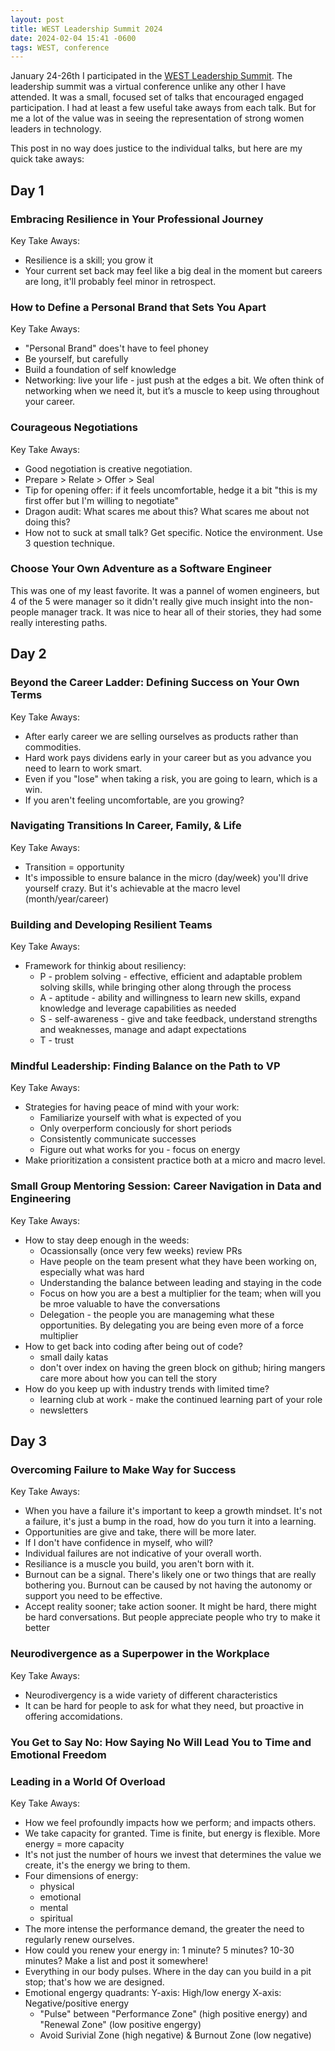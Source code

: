 ```yaml
---
layout: post
title: WEST Leadership Summit 2024
date: 2024-02-04 15:41 -0600
tags: WEST, conference
---
```

January 24-26th I participated in the [WEST Leadership Summit](https://2024westsummit.splashthat.com/). The leadership summit was a virtual conference unlike any other I have attended. It was a small, focused set of talks that encouraged engaged participation. I had at least a few useful take aways from each talk. But for me a lot of the value was in seeing the representation of strong women leaders in technology.

This post in no way does justice to the individual talks, but here are my quick take aways:

## Day 1

### Embracing Resilience in Your Professional Journey

Key Take Aways:
* Resilience is a skill; you grow it
* Your current set back may feel like a big deal in the moment but careers are long, it'll probably feel minor in retrospect.

### How to Define a Personal Brand that Sets You Apart
Key Take Aways:
* "Personal Brand" does't have to feel phoney
* Be yourself, but carefully
* Build a foundation of self knowledge
* Networking: live your life - just push at the edges a bit. We often think of networking when we need it, but it’s a muscle to keep using throughout your career.

### Courageous Negotiations
Key Take Aways:
* Good negotiation is creative negotiation. 
* Prepare > Relate > Offer > Seal
* Tip for opening offer: if it feels uncomfortable, hedge it a bit "this is my first offer but I'm willing to negotiate"
* Dragon audit: What scares me about this? What scares me about not doing this?
* How not to suck at small talk? Get specific. Notice the environment. Use 3 question technique.

### Choose Your Own Adventure as a Software Engineer
This was one of my least favorite. It was a pannel of women engineers, but 4 of the 5 were manager so it didn't really give much insight into the non-people manager track. It was nice to hear all of their stories, they had some really interesting paths.

## Day 2

### Beyond the Career Ladder: Defining Success on Your Own Terms
Key Take Aways:
* After early career we are selling ourselves as products rather than commodities.
* Hard work pays dividens early in your career but as you advance you need to learn to work smart.
* Even if you "lose" when taking a risk, you are going to learn, which is a win.
* If you aren't feeling uncomfortable, are you growing?

### Navigating Transitions In Career, Family, & Life
Key Take Aways:
* Transition = opportunity
* It's impossible to ensure balance in the micro (day/week) you'll drive yourself crazy. But it's achievable at the macro level (month/year/career)

### Building and Developing Resilient Teams
Key Take Aways:
* Framework for thinkig about resiliency:
  * P - problem solving - effective, efficient and adaptable problem solving skills, while bringing other along through the process
  * A - aptitude - ability and willingness to learn new skills, expand knowledge and leverage capabilities as needed
  * S - self-awareness - give and take feedback, understand strengths and weaknesses, manage and adapt expectations
  * T - trust

### Mindful Leadership: Finding Balance on the Path to VP
Key Take Aways:
* Strategies for having peace of mind with your work:
  * Familiarize yourself with what is expected of you
  * Only overperform conciously for short periods
  * Consistently communicate successes
  * Figure out what works for you - focus on energy
* Make prioritization a consistent practice both at a micro and macro level.

### Small Group Mentoring Session: Career Navigation in Data and Engineering
Key Take Aways:
* How to stay deep enough in the weeds:
  * Ocassionsally (once very few weeks) review PRs
  * Have people on the team present what they have been working on, especially what was hard
  * Understanding the balance between leading and staying in the code
  * Focus on how you are a best a multiplier for the team; when will you be mroe valuable to have the conversations
  * Delegation  - the people you are manageming what these opportunities. By delegating you are being even more of a force multiplier
* How to get back into coding after being out of code?
  * small daily katas
  * don't over index on having the green block on github; hiring mangers care more about how you can tell the story
* How do you keep up with industry trends with limited time?
  * learning club at work - make the continued learning part of your role
  * newsletters

## Day 3

### Overcoming Failure to Make Way for Success
Key Take Aways:
* When you have a failure it's important to keep a growth mindset. It's not a failure, it's just a bump in the road, how do you turn it into a learning.
* Opportunities are give and take, there will be more later.
* If I don't have confidence in myself, who will?
* Individual failures are not indicative of your overall worth. 
* Resiliance is a muscle you build, you aren't born with it. 
* Burnout can be a signal. There's likely one or two things that are really bothering you. Burnout can be caused by not having the autonomy or support you need to be effective. 
* Accept reality sooner; take action sooner. It might be hard, there might be hard conversations. But people appreciate people who try to make it better

### Neurodivergence as a Superpower in the Workplace
Key Take Aways:
* Neurodivergency is a wide variety of different characteristics
* It can be hard for people to ask for what they need, but proactive in offering accomidations.

### You Get to Say No: How Saying No Will Lead You to Time and Emotional Freedom

### Leading in a World Of Overload
Key Take Aways:
* How we feel profoundly impacts how we perform; and impacts others.
* We take capacity for granted. Time is finite, but energy is flexible. More energy = more capacity
* It's not just the number of hours we invest that determines the value we create, it's the energy we bring to them.
* Four dimensions of energy:
  * physical
  * emotional
  * mental
  * spiritual
* The more intense the performance demand, the greater the need to regularly renew ourselves.
* How could you renew your energy in: 1 minute? 5 minutes? 10-30 minutes? Make a list and post it somewhere!
* Everything in our body pulses. Where in the day can you build in a pit stop; that's how we are designed.
* Emotional engergy quadrants: Y-axis: High/low energy X-axis: Negative/positive energy
  * "Pulse" between "Performance Zone" (high positive energy) and "Renewal Zone" (low positive engergy)
  * Avoid Surivial Zone (high negative) & Burnout Zone (low negative)